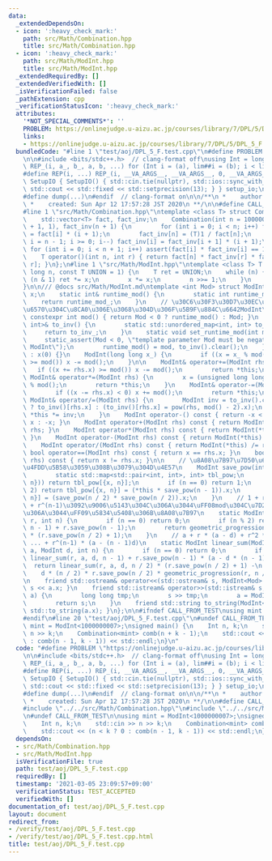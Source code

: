 ```yaml
---
data:
  _extendedDependsOn:
  - icon: ':heavy_check_mark:'
    path: src/Math/Combination.hpp
    title: src/Math/Combination.hpp
  - icon: ':heavy_check_mark:'
    path: src/Math/ModInt.hpp
    title: src/Math/ModInt.hpp
  _extendedRequiredBy: []
  _extendedVerifiedWith: []
  _isVerificationFailed: false
  _pathExtension: cpp
  _verificationStatusIcon: ':heavy_check_mark:'
  attributes:
    '*NOT_SPECIAL_COMMENTS*': ''
    PROBLEM: https://onlinejudge.u-aizu.ac.jp/courses/library/7/DPL/5/DPL_5_F
    links:
    - https://onlinejudge.u-aizu.ac.jp/courses/library/7/DPL/5/DPL_5_F
  bundledCode: "#line 1 \"test/aoj/DPL_5_F.test.cpp\"\n#define PROBLEM \"https://onlinejudge.u-aizu.ac.jp/courses/library/7/DPL/5/DPL_5_F\"\
    \n\n#include <bits/stdc++.h>  // clang-format off\nusing Int = long long;\n#define\
    \ REP_(i, a_, b_, a, b, ...) for (Int i = (a), lim##i = (b); i < lim##i; i++)\n\
    #define REP(i, ...) REP_(i, __VA_ARGS__, __VA_ARGS__, 0, __VA_ARGS__)\nstruct\
    \ SetupIO { SetupIO() { std::cin.tie(nullptr), std::ios::sync_with_stdio(false),\
    \ std::cout << std::fixed << std::setprecision(13); } } setup_io;\n#ifndef _MY_DEBUG\n\
    #define dump(...)\n#endif  // clang-format on\n\n/**\n *    author:  knshnb\n\
    \ *    created: Sun Apr 12 17:57:28 JST 2020\n **/\n\n#define CALL_FROM_TEST\n\
    #line 1 \"src/Math/Combination.hpp\"\ntemplate <class T> struct Combination {\n\
    \    std::vector<T> fact, fact_inv;\n    Combination(int n = 1000003) : fact(n\
    \ + 1, 1), fact_inv(n + 1) {\n        for (int i = 0; i < n; i++) fact[i + 1]\
    \ = fact[i] * (i + 1);\n        fact_inv[n] = (T)1 / fact[n];\n        for (int\
    \ i = n - 1; i >= 0; i--) fact_inv[i] = fact_inv[i + 1] * (i + 1);\n        //\
    \ for (int i = 0; i < n + 1; i++) assert(fact[i] * fact_inv[i] == 1);\n    }\n\
    \    T operator()(int n, int r) { return fact[n] * fact_inv[r] * fact_inv[n -\
    \ r]; }\n};\n#line 1 \"src/Math/ModInt.hpp\"\ntemplate <class T> T pow(T x, long\
    \ long n, const T UNION = 1) {\n    T ret = UNION;\n    while (n) {\n        if\
    \ (n & 1) ret *= x;\n        x *= x;\n        n >>= 1;\n    }\n    return ret;\n\
    }\n\n/// @docs src/Math/ModInt.md\ntemplate <int Mod> struct ModInt {\n    int\
    \ x;\n    static int& runtime_mod() {\n        static int runtime_mod_;\n    \
    \    return runtime_mod_;\n    }\n    // \u30C6\u30F3\u30D7\u30EC\u30FC\u30C8\u5F15\
    \u6570\u304C\u8CA0\u306E\u3068\u304D\u306F\u5B9F\u884C\u6642ModInt\n    static\
    \ constexpr int mod() { return Mod < 0 ? runtime_mod() : Mod; }\n    static std::unordered_map<int,\
    \ int>& to_inv() {\n        static std::unordered_map<int, int> to_inv_;\n   \
    \     return to_inv_;\n    }\n    static void set_runtime_mod(int mod) {\n   \
    \     static_assert(Mod < 0, \"template parameter Mod must be negative for runtime\
    \ ModInt\");\n        runtime_mod() = mod, to_inv().clear();\n    }\n    ModInt()\
    \ : x(0) {}\n    ModInt(long long x_) {\n        if ((x = x_ % mod() + mod())\
    \ >= mod()) x -= mod();\n    }\n\n    ModInt& operator+=(ModInt rhs) {\n     \
    \   if ((x += rhs.x) >= mod()) x -= mod();\n        return *this;\n    }\n   \
    \ ModInt& operator*=(ModInt rhs) {\n        x = (unsigned long long)x * rhs.x\
    \ % mod();\n        return *this;\n    }\n    ModInt& operator-=(ModInt rhs) {\n\
    \        if ((x -= rhs.x) < 0) x += mod();\n        return *this;\n    }\n   \
    \ ModInt& operator/=(ModInt rhs) {\n        ModInt inv = to_inv().count(rhs.x)\
    \ ? to_inv()[rhs.x] : (to_inv()[rhs.x] = pow(rhs, mod() - 2).x);\n        return\
    \ *this *= inv;\n    }\n    ModInt operator-() const { return -x < 0 ? mod() -\
    \ x : -x; }\n    ModInt operator+(ModInt rhs) const { return ModInt(*this) +=\
    \ rhs; }\n    ModInt operator*(ModInt rhs) const { return ModInt(*this) *= rhs;\
    \ }\n    ModInt operator-(ModInt rhs) const { return ModInt(*this) -= rhs; }\n\
    \    ModInt operator/(ModInt rhs) const { return ModInt(*this) /= rhs; }\n   \
    \ bool operator==(ModInt rhs) const { return x == rhs.x; }\n    bool operator!=(ModInt\
    \ rhs) const { return x != rhs.x; }\n\n    // \u8A08\u7B97\u7D50\u679C\u3092map\u306B\
    \u4FDD\u5B58\u3059\u308B\u3079\u304D\u4E57\n    ModInt save_pow(int n) const {\n\
    \        static std::map<std::pair<int, int>, int> tbl_pow;\n        if (tbl_pow.count({x,\
    \ n})) return tbl_pow[{x, n}];\n        if (n == 0) return 1;\n        if (n %\
    \ 2) return tbl_pow[{x, n}] = (*this * save_pow(n - 1)).x;\n        return tbl_pow[{x,\
    \ n}] = (save_pow(n / 2) * save_pow(n / 2)).x;\n    }\n    // 1 + r + r^2 + ...\
    \ + r^(n-1)\u3092\u9006\u5143\u304C\u306A\u3044\uFF08mod\u304C\u7D20\u6570\u3067\
    \u306A\u3044\uFF09\u5834\u5408\u306B\u8A08\u7B97\n    static ModInt geometric_progression(ModInt\
    \ r, int n) {\n        if (n == 0) return 0;\n        if (n % 2) return geometric_progression(r,\
    \ n - 1) + r.save_pow(n - 1);\n        return geometric_progression(r, n / 2)\
    \ * (r.save_pow(n / 2) + 1);\n    }\n    // a + r * (a - d) + r^2 * (a - 2d) +\
    \ ... + r^(n-1) * (a - (n - 1)d)\n    static ModInt linear_sum(ModInt r, ModInt\
    \ a, ModInt d, int n) {\n        if (n == 0) return 0;\n        if (n % 2) return\
    \ linear_sum(r, a, d, n - 1) + r.save_pow(n - 1) * (a - d * (n - 1));\n      \
    \  return linear_sum(r, a, d, n / 2) * (r.save_pow(n / 2) + 1) -\n           \
    \    d * (n / 2) * r.save_pow(n / 2) * geometric_progression(r, n / 2);\n    }\n\
    \n    friend std::ostream& operator<<(std::ostream& s, ModInt<Mod> a) { return\
    \ s << a.x; }\n    friend std::istream& operator>>(std::istream& s, ModInt<Mod>&\
    \ a) {\n        long long tmp;\n        s >> tmp;\n        a = ModInt<Mod>(tmp);\n\
    \        return s;\n    }\n    friend std::string to_string(ModInt<Mod> a) { return\
    \ std::to_string(a.x); }\n};\n\n#ifndef CALL_FROM_TEST\nusing mint = ModInt<1000000007>;\n\
    #endif\n#line 20 \"test/aoj/DPL_5_F.test.cpp\"\n#undef CALL_FROM_TEST\n\nusing\
    \ mint = ModInt<1000000007>;\nsigned main() {\n    Int n, k;\n    std::cin >>\
    \ n >> k;\n    Combination<mint> comb(n + k - 1);\n    std::cout << (n < k ? 0\
    \ : comb(n - 1, k - 1)) << std::endl;\n}\n"
  code: "#define PROBLEM \"https://onlinejudge.u-aizu.ac.jp/courses/library/7/DPL/5/DPL_5_F\"\
    \n\n#include <bits/stdc++.h>  // clang-format off\nusing Int = long long;\n#define\
    \ REP_(i, a_, b_, a, b, ...) for (Int i = (a), lim##i = (b); i < lim##i; i++)\n\
    #define REP(i, ...) REP_(i, __VA_ARGS__, __VA_ARGS__, 0, __VA_ARGS__)\nstruct\
    \ SetupIO { SetupIO() { std::cin.tie(nullptr), std::ios::sync_with_stdio(false),\
    \ std::cout << std::fixed << std::setprecision(13); } } setup_io;\n#ifndef _MY_DEBUG\n\
    #define dump(...)\n#endif  // clang-format on\n\n/**\n *    author:  knshnb\n\
    \ *    created: Sun Apr 12 17:57:28 JST 2020\n **/\n\n#define CALL_FROM_TEST\n\
    #include \"../../src/Math/Combination.hpp\"\n#include \"../../src/Math/ModInt.hpp\"\
    \n#undef CALL_FROM_TEST\n\nusing mint = ModInt<1000000007>;\nsigned main() {\n\
    \    Int n, k;\n    std::cin >> n >> k;\n    Combination<mint> comb(n + k - 1);\n\
    \    std::cout << (n < k ? 0 : comb(n - 1, k - 1)) << std::endl;\n}\n"
  dependsOn:
  - src/Math/Combination.hpp
  - src/Math/ModInt.hpp
  isVerificationFile: true
  path: test/aoj/DPL_5_F.test.cpp
  requiredBy: []
  timestamp: '2021-03-05 23:09:57+09:00'
  verificationStatus: TEST_ACCEPTED
  verifiedWith: []
documentation_of: test/aoj/DPL_5_F.test.cpp
layout: document
redirect_from:
- /verify/test/aoj/DPL_5_F.test.cpp
- /verify/test/aoj/DPL_5_F.test.cpp.html
title: test/aoj/DPL_5_F.test.cpp
---
```


